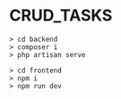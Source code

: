 # CRUD_TASKS

    > cd backend
    > composer i
    > php artisan serve
    
    > cd frontend
    > npm i
    > npm run dev
